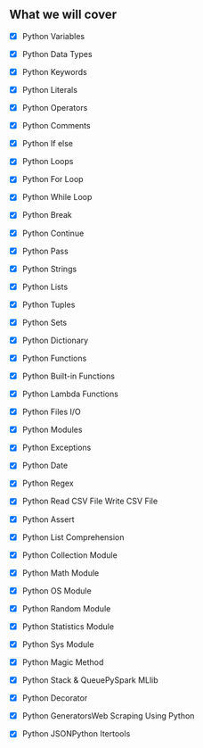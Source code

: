 ## What we will cover

- [x] Python Variables
- [x] Python Data Types
- [x] Python Keywords
- [x] Python Literals
- [x] Python Operators
- [x] Python Comments
- [x] Python If else
- [x] Python Loops
- [x] Python For Loop
- [x] Python While Loop
- [x] Python Break
- [x] Python Continue
- [x] Python Pass
- [x] Python Strings
- [x] Python Lists
- [x] Python Tuples
- [x] Python Sets
- [x] Python Dictionary
- [x] Python Functions
- [x] Python Built-in Functions
- [x] Python Lambda Functions
- [x] Python Files I/O
- [x] Python Modules
- [x] Python Exceptions
- [x] Python Date
- [x] Python Regex
- [x] Python Read CSV File 
Write CSV File
- [x] Python Assert
- [x] Python List Comprehension
- [x] Python Collection Module
- [x] Python Math Module
- [x] Python OS Module
- [x] Python Random Module
- [x] Python Statistics Module
- [x] Python Sys Module
- [x] Python Magic Method
- [x] Python Stack & QueuePySpark MLlib
- [x] Python Decorator
- [x] Python GeneratorsWeb Scraping Using Python
- [x] Python JSONPython Itertools



